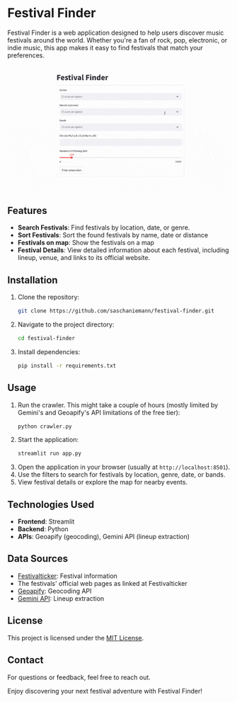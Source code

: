 # Festival Finder

Festival Finder is a web application designed to help users discover music festivals around the world. Whether you're a fan of rock, pop, electronic, or indie music, this app makes it easy to find festivals that match your preferences.

![Festival Finder Demo](assets/demo.gif)

## Features

- **Search Festivals**: Find festivals by location, date, or genre.
- **Sort Festivals**: Sort the found festivals by name, date or distance
- **Festivals on map**: Show the festivals on a map
- **Festival Details**: View detailed information about each festival, including lineup, venue, and links to its official website.

## Installation

1. Clone the repository:
    ```bash
    git clone https://github.com/saschaniemann/festival-finder.git
    ```
2. Navigate to the project directory:
    ```bash
    cd festival-finder
    ```
3. Install dependencies:
    ```bash
    pip install -r requirements.txt
    ```

## Usage

1. Run the crawler. This might take a couple of hours (mostly limited by Gemini's and Geoapify's API limitations of the free tier):
    ```bash
    python crawler.py
    ```
2. Start the application:
    ```bash
    streamlit run app.py
    ```
3. Open the application in your browser (usually at `http://localhost:8501`).
4. Use the filters to search for festivals by location, genre, date, or bands.
5. View festival details or explore the map for nearby events.

## Technologies Used

- **Frontend**: Streamlit
- **Backend**: Python
- **APIs**: Geoapify (geocoding), Gemini API (lineup extraction)

## Data Sources

- [Festivalticker](https://www.festivalticker.de): Festival information
- The festivals' official web pages as linked at Festivalticker
- [Geoapify](https://www.geoapify.com): Geocoding API
- [Gemini API](https://developers.google.com/): Lineup extraction

## License

This project is licensed under the [MIT License](LICENSE).

## Contact

For questions or feedback, feel free to reach out.

Enjoy discovering your next festival adventure with Festival Finder!